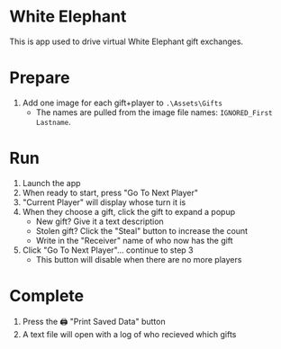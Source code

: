 # White Elephant
This is app used to drive virtual White Elephant gift exchanges.

# Prepare
1. Add one image for each gift+player to `.\Assets\Gifts`
   - The names are pulled from the image file names: `IGNORED_First Lastname`.

# Run
1. Launch the app
2. When ready to start, press "Go To Next Player"
3. "Current Player" will display whose turn it is
4. When they choose a gift, click the gift to expand a popup
   - New gift? Give it a text description
   - Stolen gift? Click the "Steal" button to increase the count
   - Write in the "Receiver" name of who now has the gift
5. Click "Go To Next Player"... continue to step 3
   - This button will disable when there are no more players

# Complete
1. Press the 🖨️ "Print Saved Data" button
2. A text file will open with a log of who recieved which gifts